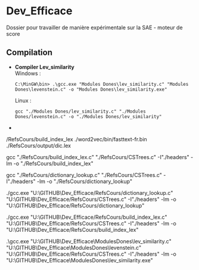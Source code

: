 # Dev_Efficace
Dossier pour travailler de manière expérimentale sur la SAE - moteur de score

## Compilation

- **Compiler Lev_similarity**
    <br>Windows :
    ```
    C:\MinGW\bin> .\gcc.exe "Modules Dones\lev_similarity.c" "Modules Dones\levenstein.c" -o "Modules Dones\lev_similarity.exe"
    ```
    Linux :
    ```
    gcc "./Modules Dones/lev_similarity.c" "./Modules Dones/levenstein.c" -o "./Modules Dones/lev_similarity"
    ```
- 

/RefsCours/build_index_lex ./word2vec/bin/fasttext-fr.bin ./RefsCours/output/dic.lex

gcc "./RefsCours/build_index_lex.c" "./RefsCours/CSTrees.c" -I"./headers" -lm -o "./RefsCours/build_index_lex"

gcc "./RefsCours/dictionary_lookup.c" "./RefsCours/CSTrees.c" -I"./headers" -lm -o "./RefsCours/dictionary_lookup"


./gcc.exe "U:\GITHUB\Dev_Efficace/RefsCours/dictionary_lookup.c" "U:\GITHUB\Dev_Efficace/RefsCours/CSTrees.c" -I"./headers" -lm -o "U:\GITHUB\Dev_Efficace/RefsCours/dictionary_lookup"

./gcc.exe "U:\GITHUB\Dev_Efficace/RefsCours/build_index_lex.c" "U:\GITHUB\Dev_Efficace/RefsCours/CSTrees.c" -I"./headers" -lm -o "U:\GITHUB\Dev_Efficace/RefsCours/build_index_lex"

.\gcc.exe "U:\GITHUB\Dev_Efficace\ModulesDones\lev_similarity.c" "U:\GITHUB\Dev_Efficace\ModulesDones\levenstein.c" "U:\GITHUB\Dev_Efficace/RefsCours/CSTrees.c" -I"./headers" -lm -o "U:\GITHUB\Dev_Efficace\ModulesDones\lev_similarity.exe"